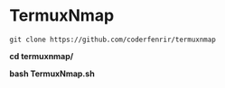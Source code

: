 # TermuxNmap

```git clone https://github.com/coderfenrir/termuxnmap```

**cd termuxnmap/**

**bash TermuxNmap.sh**
